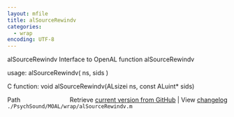 ```yaml
---
layout: mfile
title: alSourceRewindv
categories:
  - wrap
encoding: UTF-8
---
```


alSourceRewindv  Interface to OpenAL function alSourceRewindv

usage:  alSourceRewindv( ns, sids )

C function:  void alSourceRewindv(ALsizei ns, const ALuint\* sids)


<div class="code_header" style="text-align:right;">
  <span style="float:left;">Path&nbsp;&nbsp;</span> <span class="counter">Retrieve <a href=
  "https://raw.github.com/Psychtoolbox-3/Psychtoolbox-3/beta/./PsychSound/MOAL/wrap/alSourceRewindv.m">current version from GitHub</a> | View <a href=
  "https://github.com/Psychtoolbox-3/Psychtoolbox-3/commits/beta/./PsychSound/MOAL/wrap/alSourceRewindv.m">changelog</a></span>
</div>
<div class="code">
  <code>./PsychSound/MOAL/wrap/alSourceRewindv.m</code>
</div>
